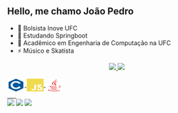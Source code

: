 ## Hello, me chamo João Pedro  

- 🔭 Bolsista Inove UFC 
- 🌱 Estudando Springboot
- 🤖 Acadêmico em Engenharia de Computação na UFC
- ⚡ Músico e Skatista

<div align="center">
  <a href="https://github.com/Jp-eng2020">
  <img height="180em" src="https://github-readme-stats.vercel.app/api?username=Jp-eng2020&show_icons=true&theme=dark&include_all_commits=true&count_private=true"/>
  <img height="180em" src="https://github-readme-stats.vercel.app/api/top-langs/?username=Jp-eng2020&layout=compact&langs_count=7&theme=dark"/>
</div>
  
  
  <div style="display: inline_block"><br>
  <img align="center" alt="JP-C" height="30" width="40" src="https://raw.githubusercontent.com/devicons/devicon/master/icons/c/c-plain.svg">
  <img align="center" alt="JP-Js" height="30" width="40" src="https://raw.githubusercontent.com/devicons/devicon/master/icons/javascript/javascript-plain.svg">
  <img align="center" alt="JP-Java" height="30" width="40" src="https://raw.githubusercontent.com/devicons/devicon/master/icons/java/java-plain.svg">
</div>
  <div>
    ⠀⠀                                      
  </div>
  
  
  
  <div >
  <a  href="https://instagram.com/_joaopedo_" target="_blank"><img src="https://img.shields.io/badge/-Instagram-%23E4405F?style=for-the-badge&logo=instagram&logoColor=white" target="_blank"></a>
  <a href = "email:joao.pedroinfo2019@gmail.com"><img src="https://img.shields.io/badge/-Gmail-%23333?style=for-the-badge&logo=gmail&logoColor=white" target="_blank"></a>
  <a href="www.linkedin.com/in/joaopedrofern" target="_blank"><img src="https://img.shields.io/badge/-LinkedIn-%230077B5?style=for-the-badge&logo=linkedin&logoColor=white" target="_blank"></a>
    
  </div>




